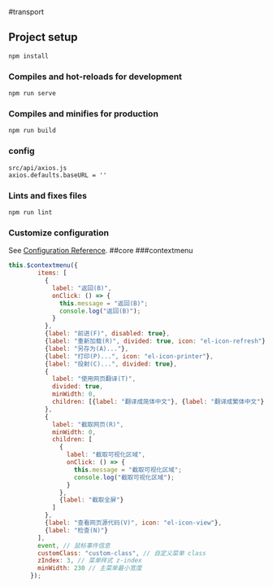 #transport

## Project setup
```
npm install
```

### Compiles and hot-reloads for development
```
npm run serve
```

### Compiles and minifies for production
```
npm run build
```
### config
```
src/api/axios.js
axios.defaults.baseURL = ''
```

### Lints and fixes files
```
npm run lint
```

### Customize configuration
See [Configuration Reference](https://cli.vuejs.org/config/).
##core
###contextmenu
```javascript
this.$contextmenu({
        items: [
          {
            label: "返回(B)",
            onClick: () => {
              this.message = "返回(B)";
              console.log("返回(B)");
            }
          },
          {label: "前进(F)", disabled: true},
          {label: "重新加载(R)", divided: true, icon: "el-icon-refresh"},
          {label: "另存为(A)..."},
          {label: "打印(P)...", icon: "el-icon-printer"},
          {label: "投射(C)...", divided: true},
          {
            label: "使用网页翻译(T)",
            divided: true,
            minWidth: 0,
            children: [{label: "翻译成简体中文"}, {label: "翻译成繁体中文"}]
          },
          {
            label: "截取网页(R)",
            minWidth: 0,
            children: [
              {
                label: "截取可视化区域",
                onClick: () => {
                  this.message = "截取可视化区域";
                  console.log("截取可视化区域");
                }
              },
              {label: "截取全屏"}
            ]
          },
          {label: "查看网页源代码(V)", icon: "el-icon-view"},
          {label: "检查(N)"}
        ],
        event, // 鼠标事件信息
        customClass: "custom-class", // 自定义菜单 class
        zIndex: 3, // 菜单样式 z-index
        minWidth: 230 // 主菜单最小宽度
      });
```
